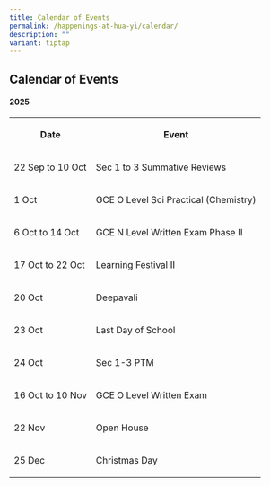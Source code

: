 ```yaml
---
title: Calendar of Events
permalink: /happenings-at-hua-yi/calendar/
description: ""
variant: tiptap
---
```

<h2>Calendar of Events</h2>
<h4>2025</h4>
<table style="minWidth: 50px">
<colgroup>
<col>
<col>
</colgroup>
<tbody>
<tr>
<th rowspan="1" colspan="1">
<p>Date</p>
</th>
<th rowspan="1" colspan="1">
<p>Event</p>
</th>
</tr>
<tr>
<td rowspan="1" colspan="1">
<p>22 Sep to 10 Oct</p>
</td>
<td rowspan="1" colspan="1">
<p>Sec 1 to 3 Summative Reviews</p>
</td>
</tr>
<tr>
<td rowspan="1" colspan="1">
<p>1 Oct</p>
</td>
<td rowspan="1" colspan="1">
<p>GCE O Level Sci Practical (Chemistry)</p>
</td>
</tr>
<tr>
<td rowspan="1" colspan="1">
<p>6 Oct to 14 Oct</p>
</td>
<td rowspan="1" colspan="1">
<p>GCE N Level Written Exam Phase II</p>
</td>
</tr>
<tr>
<td rowspan="1" colspan="1">
<p>17 Oct to 22 Oct</p>
</td>
<td rowspan="1" colspan="1">
<p>Learning Festival II</p>
</td>
</tr>
<tr>
<td rowspan="1" colspan="1">
<p>20 Oct</p>
</td>
<td rowspan="1" colspan="1">
<p>Deepavali</p>
</td>
</tr>
<tr>
<td rowspan="1" colspan="1">
<p>23 Oct</p>
</td>
<td rowspan="1" colspan="1">
<p>Last Day of School</p>
</td>
</tr>
<tr>
<td rowspan="1" colspan="1">
<p>24 Oct</p>
</td>
<td rowspan="1" colspan="1">
<p>Sec 1-3 PTM</p>
</td>
</tr>
<tr>
<td rowspan="1" colspan="1">
<p>16 Oct to 10 Nov</p>
</td>
<td rowspan="1" colspan="1">
<p>GCE O Level Written Exam</p>
</td>
</tr>
<tr>
<td rowspan="1" colspan="1">
<p>22 Nov</p>
</td>
<td rowspan="1" colspan="1">
<p>Open House</p>
</td>
</tr>
<tr>
<td rowspan="1" colspan="1">
<p>25 Dec</p>
</td>
<td rowspan="1" colspan="1">
<p>Christmas Day</p>
</td>
</tr>
</tbody>
</table>
<p></p>
<p></p>